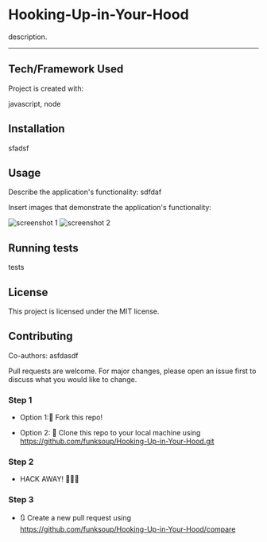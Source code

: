 
# Hooking-Up-in-Your-Hood

description.

------

## Tech/Framework Used

Project is created with:

javascript, node


## Installation

sfadsf


## Usage

Describe the application's functionality:
sdfdaf


Insert images that demonstrate the application's functionality:

![screenshot 1](./Assets/image/screen_1.png)
![screenshot 2](./Assets/image/screen_2.png)


## Running tests

tests


## License

This project is licensed under the MIT license.


## Contributing

Co-authors: asfdasdf


Pull requests are welcome. For major changes, please open an issue first to discuss what you would like to change.


### Step 1

* Option 1:🍴 Fork this repo!

* Option 2: 👯 Clone this repo to your local machine using https://github.com/funksoup/Hooking-Up-in-Your-Hood.git

### Step 2

* HACK AWAY! 🔨🔨🔨

### Step 3

* 🔃 Create a new pull request using https://github.com/funksoup/Hooking-Up-in-Your-Hood/compare


